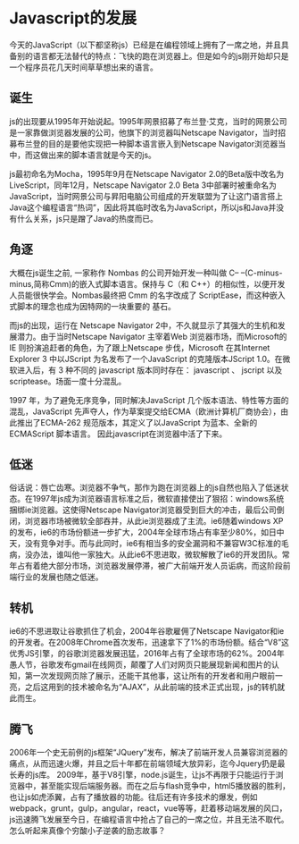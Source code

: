 # Javascript的发展
今天的JavaScript（以下都坚称js）已经是在编程领域上拥有了一席之地，并且具备别的语言都无法替代的特点：飞快的跑在浏览器上。但是如今的js刚开始却只是一个程序员花几天时间草草想出来的语言。

## 诞生

js的出现要从1995年开始说起。1995年网景招募了布兰登·艾克，当时的网景公司是一家靠做浏览器发展的公司，他旗下的浏览器叫Netscape Navigator，当时招募布兰登的目的是要他实现把一种脚本语言嵌入到Netscape Navigator浏览器当中，而这做出来的脚本语言就是今天的js。

js最初命名为Mocha，1995年9月在Netscape Navigator 2.0的Beta版中改名为LiveScript，同年12月，Netscape Navigator 2.0 Beta 3中部署时被重命名为JavaScript，当时网景公司与昇阳电脑公司组成的开发联盟为了让这门语言搭上Java这个编程语言“热词”，因此将其临时改名为JavaScript，所以js和Java并没有什么关系，js只是蹭了Java的热度而已。

## 角逐

大概在js诞生之前, 一家称作 Nombas 的公司开始开发一种叫做 C– –(C-minus-minus,简称Cmm)的嵌入式脚本语言。保持与 C（和 C++）的相似性，以便开发人员能很快学会。Nombas最终把 Cmm 的名字改成了 ScriptEase，而这种嵌入式脚本的理念也成为因特网的一块重要的 基石。

而js的出现，运行在 Netscape Navigator 2中，不久就显示了其强大的生机和发展潜力。由于当时Netscape Navigator 主宰着Web 浏览器市场，而Microsoft的IE 则扮演追赶者的角色，为了跟上Netscape 步伐，Microsoft 在其Internet Explorer 3 中以JScript 为名发布了一个JavaScript 的克隆版本JScript 1.0。在微软进入后，有 3 种不同的 javascript 版本同时存在： javascript 、 jscript 以及 scriptease。场面一度十分混乱。

1997 年，为了避免无序竞争，同时解决JavaScript 几个版本语法、特性等方面的混乱，JavaScript 先声夺人，作为草案提交给ECMA（欧洲计算机厂商协会），由此推出了ECMA-262 规范版本，其定义了以JavaScript 为蓝本、全新的ECMAScript 脚本语言。
因此javascript在浏览器中活了下来。

## 低迷
俗话说：唇亡齿寒。浏览器不争气，那作为跑在浏览器上的js自然也陷入了低迷状态。在1997年js成为浏览器语言标准之后，微软直接使出了狠招：windows系统捆绑ie浏览器。这使得Netscape Navigator浏览器受到巨大的冲击，最后公司倒闭，浏览器市场被微软全部吞并，从此ie浏览器成了主流。ie6随着windows XP的发布，ie6的市场份额进一步扩大，2004年全球市场占有率至少80%，如日中天，没有竞争对手。而与此同时，ie6有相当多的安全漏洞和不兼容W3C标准的毛病，没办法，谁叫他一家独大。从此ie6不思进取，微软解散了ie6的开发团队。常年占有着绝大部分市场，浏览器发展停滞，被广大前端开发人员诟病，而这阶段前端行业的发展也随之低迷。

## 转机
ie6的不思进取让谷歌抓住了机会，2004年谷歌雇佣了Netscape Navigator和ie的开发者。在2008年Chrome首次发布，迅速拿下了1%的市场份额。结合“V8”这优秀JS引擎，的谷歌浏览器发展迅猛，2016年占有了全球市场的62%。2004年愚人节，谷歌发布gmail在线网页，颠覆了人们对网页只能展现新闻和图片的认知，第一次发现网页除了展示，还能干其他事，这让所有的开发者和用户眼前一亮，之后这用到的技术被命名为“AJAX”，从此前端的技术正式出现，js的转机就此而生。

## 腾飞
2006年一个史无前例的js框架“JQuery”发布，解决了前端开发人员兼容浏览器的痛点，从而迅速火爆，并且之后十年都在前端领域大放异彩，迄今Jquery扔是最长寿的js库。
2009年，基于V8引擎，node.js诞生，让js不再限于只能运行于浏览器中，甚至能实现后端服务器。而在之后与flash竞争中，html5播放器的胜利，也让js如虎添翼，占有了播放器的功能。往后还有许多技术的爆发，例如webpack，grunt，gulp，angular，react，vue等等，赶着移动端发展的风口，js迅速腾飞发展至今日，在编程语言中抢占了自己的一席之位，并且无法不取代。怎么听起来真像个穷酸小子逆袭的励志故事？